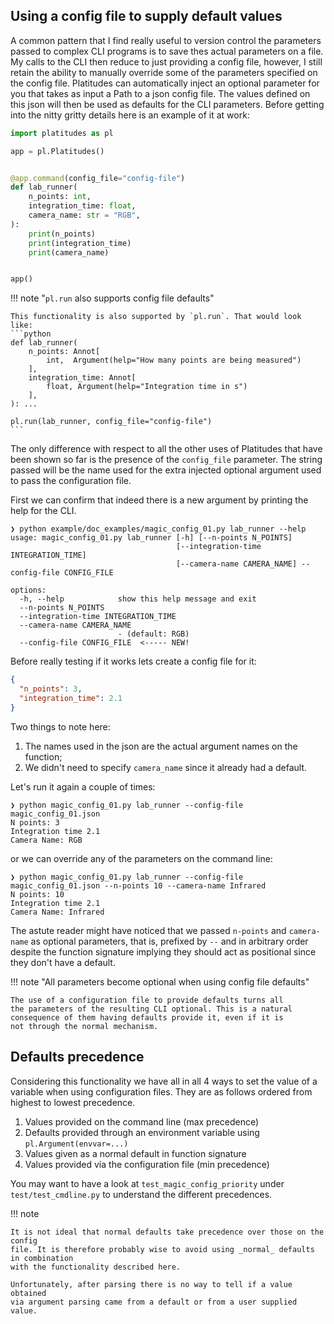 ## Using a config file to supply default values

A common pattern that I find really useful to version control the parameters
passed to complex CLI programs is to save thes actual parameters on a file. My
calls to the CLI then reduce to just providing a config file, however, I still
retain the ability to manually override some of the parameters specified on the
config file. Platitudes can automatically inject an optional parameter for you
that takes as input a Path to a json config file. The values defined on this
json will then be used as defaults for the CLI parameters. Before getting into
the nitty gritty details here is an example of it at work:

```python
import platitudes as pl

app = pl.Platitudes()


@app.command(config_file="config-file")
def lab_runner(
    n_points: int,
    integration_time: float,
    camera_name: str = "RGB",
):
    print(n_points)
    print(integration_time)
    print(camera_name)


app()
```

!!! note "`pl.run` also supports config file defaults"

    This functionality is also supported by `pl.run`. That would look like:
    ```python
    def lab_runner(
        n_points: Annot[
            int,  Argument(help="How many points are being measured")
        ],
        integration_time: Annot[
            float, Argument(help="Integration time in s")
        ],
    ): ...

    pl.run(lab_runner, config_file="config-file")
    ```

The only difference with respect to all the other uses of Platitudes that have
been shown so far is the presence of the `config_file` parameter. The string
passed will be the name used for the extra injected optional argument used
to pass the configuration file. 

First we can confirm that indeed there is a new argument by printing the help
for the CLI.

```
❯ python example/doc_examples/magic_config_01.py lab_runner --help
usage: magic_config_01.py lab_runner [-h] [--n-points N_POINTS]
                                     [--integration-time INTEGRATION_TIME]
                                     [--camera-name CAMERA_NAME] --config-file CONFIG_FILE

options:
  -h, --help            show this help message and exit
  --n-points N_POINTS
  --integration-time INTEGRATION_TIME
  --camera-name CAMERA_NAME
                        - (default: RGB)
  --config-file CONFIG_FILE  <----- NEW!
```

Before really testing if it works lets create a config file for it:

```json
{
  "n_points": 3,
  "integration_time": 2.1
}
```

Two things to note here:

1. The names used in the json are the actual argument names on the function;
2. We didn't need to specify `camera_name` since it already had a default.

Let's run it again a couple of times:

```
❯ python magic_config_01.py lab_runner --config-file magic_config_01.json
N points: 3
Integration time 2.1
Camera Name: RGB
```

or we can override any of the parameters on the command line:

```
❯ python magic_config_01.py lab_runner --config-file magic_config_01.json --n-points 10 --camera-name Infrared
N points: 10
Integration time 2.1
Camera Name: Infrared
```

The astute reader might have noticed that we passed `n-points` and
`camera-name` as optional parameters, that is, prefixed by `--` and in
arbitrary order despite the function signature implying they should act as
positional since they don't have a default.

!!! note "All parameters become optional when using config file defaults"

    The use of a configuration file to provide defaults turns all
    the parameters of the resulting CLI optional. This is a natural
    consequence of them having defaults provide it, even if it is
    not through the normal mechanism.


## Defaults precedence

Considering this functionality we have all in all 4 ways to set the value of a
variable when using configuration files. They are as follows ordered from highest
to lowest precedence.

1. Values provided on the command line (max precedence)
2. Defaults provided through an environment variable using
   `pl.Argument(envvar=...)`
3. Values given as a normal default in function signature
4. Values provided via the configuration file (min precedence)

You may want to have a look at `test_magic_config_priority` under
`test/test_cmdline.py` to understand the different precedences.

!!! note

    It is not ideal that normal defaults take precedence over those on the config
    file. It is therefore probably wise to avoid using _normal_ defaults in combination
    with the functionality described here.

    Unfortunately, after parsing there is no way to tell if a value obtained
    via argument parsing came from a default or from a user supplied value.

